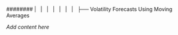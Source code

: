 ######## |   |   |   |   |   |   |   ├── Volatility Forecasts Using Moving Averages

*Add content here*